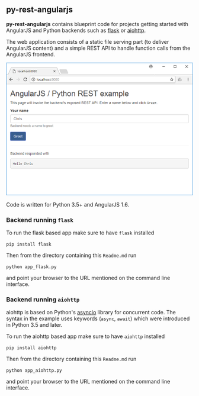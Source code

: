 
## py-rest-angularjs

**py-rest-angularjs** contains blueprint code for projects getting started with AngularJS and Python backends such as [flask](http://flask.pocoo.org/) or [aiohttp](http://aiohttp.readthedocs.io/en/stable/).

The web application consists of a static file serving part (to deliver AngularJS content) and a simple REST API to handle function calls from the AngularJS frontend. 

![](etc/app.png)

Code is written for Python 3.5+ and AngularJS 1.6.

### Backend running `flask`

To run the flask based app make sure to have `flask` installed

```
pip install flask
```

Then from the directory containing this `Readme.md` run

```
python app_flask.py
```

and point your browser to the URL mentioned on the command line interface.

### Backend running `aiohttp`

aiohttp is based on Python's [asyncio](https://docs.python.org/3/library/asyncio.html) library for concurrent code. The syntax in the example uses keywords (`async`, `await`) which were introduced in Python 3.5 and later.

To run the aiohttp based app make sure to have `aiohttp` installed

```
pip install aiohttp
```

Then from the directory containing this `Readme.md` run

```
python app_aiohttp.py
```

and point your browser to the URL mentioned on the command line interface.